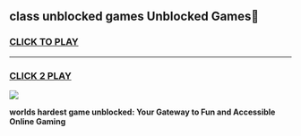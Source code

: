 
## class unblocked games Unblocked Games👋
<h3>
<a href="https://premium.freeplayer.one?title=class_unblocked_games&ref=16F">CLICK TO PLAY</a></h3>
<hr>

<h3>
<a href="https://premium.freeplayer.one?title=class_unblocked_games&ref=16F">CLICK 2 PLAY</a>
  
</h3>

<a href="https://premium.freeplayer.one?title=class_unblocked_games&ref=16F/"><img src="https://clearcache.store/games.png"></a>


**worlds hardest game unblocked: Your Gateway to Fun and Accessible Online Gaming**
